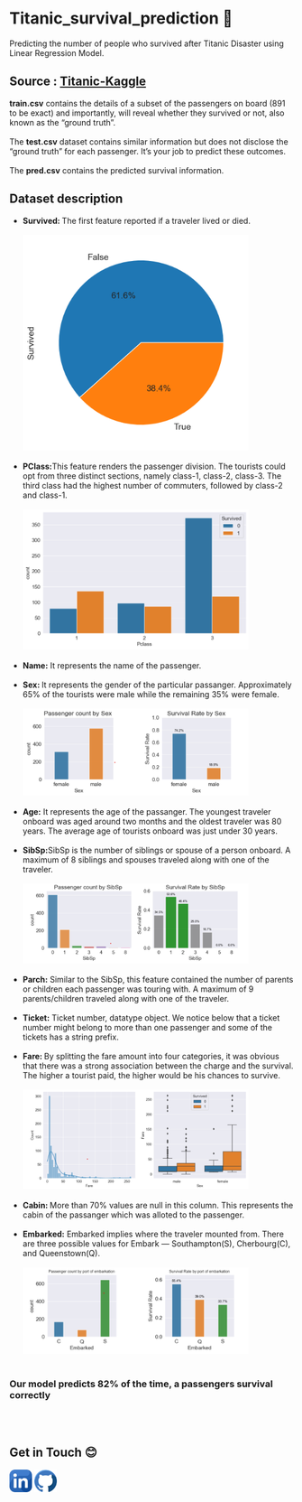 # Titanic_survival_prediction 🚢
Predicting the number of people who survived after Titanic Disaster using Linear Regression Model.

## Source :  <a href = "https://www.kaggle.com/competitions/titanic"> Titanic-Kaggle<a/>

<b>train.csv</b> contains the details of a subset of the passengers on board (891 to be exact) and importantly, will reveal whether they survived or not, also known as the “ground truth”.
<br>
<br>
The <b>test.csv</b> dataset contains similar information but does not disclose the “ground truth” for each passenger. It’s your job to predict these outcomes.
<br>
<br>
The <b>pred.csv</b> contains the predicted survival information.

## Dataset description
- <b>Survived: </b>The first feature reported if a traveler lived or died.<br><br>
  <img src = "/image/survived.png" style="width:400px;"><br><br>
- <b>PClass:</b>This feature renders the passenger division. The tourists could opt from three distinct sections, namely class-1, class-2, class-3. The third class had the highest number of commuters, followed by class-2 and class-1. <br><br>
  <img src = "/image/pclass.png" style="width:400px;"><br><br>
- <b>Name:</b> It represents the name of the passenger.<br><br>
- <b>Sex: </b>It represents the gender of the particular passanger. Approximately 65% of the tourists were male while the remaining 35% were female.<br><br>
  <img src = "/image/sex.png" style="width:400px;"><br><br>
- <b>Age:</b> It represents the age of the passanger. The youngest traveler onboard was aged around two months and the oldest traveler was 80 years. The average age of tourists onboard was just under 30 years.<br><br>
- <b>SibSp:</b>SibSp is the number of siblings or spouse of a person onboard. A maximum of 8 siblings and spouses traveled along with one of the traveler.<br><br>
  <img src = "/image/sibsp.png" style="width:400px;"><br><br>
- <b>Parch:</b> Similar to the SibSp, this feature contained the number of parents or children each passenger was touring with. A maximum of 9 parents/children traveled along with one of the traveler.<br><br>
- <b>Ticket:</b> Ticket number, datatype object. We notice below that a ticket number might belong to more than one passenger and some of the tickets has a string prefix.<br><br>
- <b>Fare: </b> By splitting the fare amount into four categories, it was obvious that there was a strong association between the charge and the survival. The higher a tourist paid, the higher would be his chances to survive.<br><br>
  <img src = "/image/fare.png" style="width:400px;"><br><br>
- <b>Cabin: </b> More than 70% values are null in this column. This represents the cabin of the passanger which was alloted to the passenger.<br><br>
- <b>Embarked:</b> Embarked implies where the traveler mounted from. There are three possible values for Embark — Southampton(S), Cherbourg(C), and Queenstown(Q).<br><br>
  <img src = "/image/embarked.png" style="width:400px;"><br><br>
<h3>Our model predicts 82% of the time, a passengers survival correctly</h3><br><br>

## Get in Touch 😊
<a href="https://www.linkedin.com/in/biprajit-suklabaidya-9950b1208/"><img src ="/linkedin.png" style="width:40px;"></a>
<a href="https://github.com/Biprock"><img src ="/github.png" style="width:40px;"></a>
